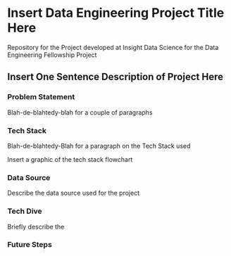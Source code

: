 # Insert Data Engineering Project Title Here
Repository for the Project developed at Insight Data Science for the Data Engineering Fellowship Project

## Insert One Sentence Description of Project Here

### Problem Statement

Blah-de-blahtedy-blah for a couple of paragraphs

### Tech Stack

Blah-de-blahtedy-Blah for a paragraph on the Tech Stack used 

Insert a graphic of the tech stack flowchart

### Data Source

Describe the data source used for the project

### Tech Dive

Briefly describe the 

### Future Steps
